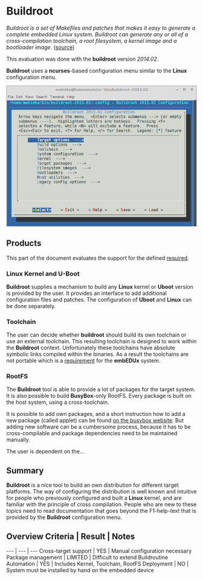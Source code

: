 # Buildroot
*Buildroot is a set of Makefiles and patches that makes it easy to generate a
complete embedded Linux system. Buildroot can generate any or all of a
cross-compilation toolchain, a root filesystem, a kernel image and a bootloader
image.* ([source](http://buildroot.uclibc.org/about.html))

This evaluation was done with the **buildroot** version *2014.02*.

**Buildroot** uses a **ncurses**-based configuration menu similar to the
**Linux** configuration menu. 

![**Buildroot** configuration via **ncurses**](background/evaluation/comparison/img/buildroot_configuration.png)

## Products
This part of the document evaluates the support for the defined
[required](../../requirements.md).

### Linux Kernel and U-Boot
**Buildroot** supplies a mechanism to build any **Linux** kernel or **Uboot**
version is provided by the user. It provides an interface to add additional
configuration files and patches. The configuration of **Uboot** and **Linux**
can be done separately.

### Toolchain
The user can decide whether **buildroot** should build its own toolchain or use
an external toolchain. This resulting toolchain is designed to work within the
**Buildroot** context. Unfortunately these toolchains have absolute symbolic
links compiled within the binaries. As a result the toolchains are not portable
which is a [requirement](../../requirements.md#lab-course-specific-requirements)
for the **embEDUx** system.

### RootFS
The **Buildroot** tool is able to provide a lot of packages for the target
system. It is also possible to build **BusyBox**-only RootFS. Every package is
built on the host system, using a cross-toolchain.

It is possible to add own packages, and a short instruction how to add a new
package (called applet) can be found [on the busybox
website](http://www.busybox.net/FAQ.html#adding).  But adding new software can
be a cumbersome process, because it has to be cross-compilable and package
dependencies need to be maintained manually.

The user is dependent on the...


## Summary
**Buildroot** is a nice tool to build an own distribution for
different target platforms. The way of configuring the distribution is well
known and intuitive for people who previously configured and built a **Linux**
kernel, and are familiar with the principle of cross compilation. People who are
new to these topics need to read documentation that goes beyond the F1-help-text
that is provided by the **Buildroot** configuration menu.

## Overview Criteria | Result | Notes 
--- | --- | --- 
Cross-target support | YES | Manual configuration necessary 
Package management | LIMITED | Difficult to extend 
Buildroutine Automation | YES | Includes Kernel, Toolchain, RootFS 
Deployment | NO | System must be installed by hand on the embedded device

